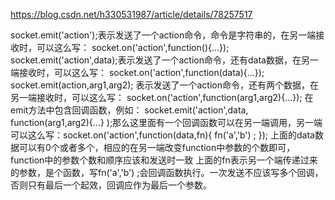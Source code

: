 https://blog.csdn.net/h330531987/article/details/78257517

socket.emit('action');表示发送了一个action命令，命令是字符串的，在另一端接收时，可以这么写： socket.on('action',function(){...});
socket.emit('action',data);表示发送了一个action命令，还有data数据，在另一端接收时，可以这么写： socket.on('action',function(data){...});
socket.emit(action,arg1,arg2); 表示发送了一个action命令，还有两个数据，在另一端接收时，可以这么写： socket.on('action',function(arg1,arg2){...});
在emit方法中包含回调函数，例如：
socket.emit('action',data, function(arg1,arg2){...} );那么这里面有一个回调函数可以在另一端调用，另一端可以这么写：socket.on('action',function(data,fn){   fn('a','b') ;  });
上面的data数据可以有0个或者多个，相应的在另一端改变function中参数的个数即可，function中的参数个数和顺序应该和发送时一致
上面的fn表示另一个端传递过来的参数，是个函数，写fn('a','b') ;会回调函数执行。一次发送不应该写多个回调，否则只有最后一个起效，回调应作为最后一个参数。